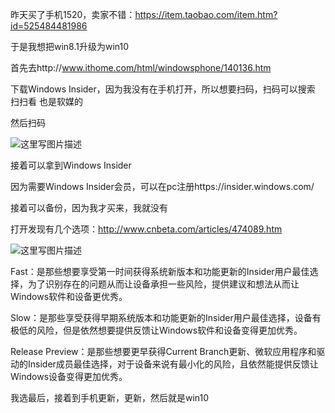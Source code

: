
<!--more-->
<!-- CreateTime:2018/2/13 17:23:03 -->


<div id="toc"></div>

昨天买了手机1520，卖家不错：https://item.taobao.com/item.htm?id=525484481986

于是我想把win8.1升级为win10

首先去http://www.ithome.com/html/windowsphone/140136.htm

下载Windows Insider，因为我没有在手机打开，所以想要扫码，扫码可以搜索 扫扫看 也是软媒的

然后扫码

![这里写图片描述](http://img.blog.csdn.net/20160527100721668)

接着可以拿到Windows Insider

因为需要Windows Insider会员，可以在pc注册https://insider.windows.com/

接着可以备份，因为我才买来，我就没有

打开发现有几个选项：http://www.cnbeta.com/articles/474089.htm

![这里写图片描述](http://img.blog.csdn.net/20160527100834379)

Fast：是那些想要享受第一时间获得系统新版本和功能更新的Insider用户最佳选择，为了识别存在的问题从而让设备承担一些风险，提供建议和想法从而让Windows软件和设备更优秀。

Slow：是那些享受获得早期系统版本和功能更新的Insider用户最佳选择，设备有极低的风险，但是依然想要提供反馈让Windows软件和设备变得更加优秀。

Release Preview：是那些想要更早获得Current Branch更新、微软应用程序和驱动的Insider成员最佳选择，对于设备来说有最小化的风险，且依然能提供反馈让Windows设备变得更加优秀。

我选最后，接着到手机更新，更新，然后就是win10


